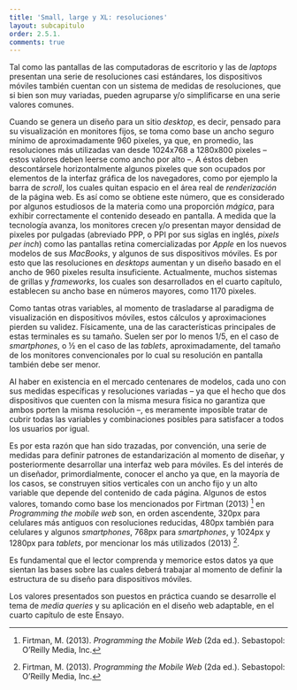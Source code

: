 ```yaml
---
title: 'Small, large y XL: resoluciones'
layout: subcapitulo
order: 2.5.1.
comments: true
---
```


Tal como las pantallas de las computadoras de escritorio y las de _laptops_ presentan una serie de resoluciones casi estándares, los dispositivos móviles también cuentan con un sistema de medidas de resoluciones, que si bien son muy variadas, pueden agruparse y/o simplificarse en una serie valores comunes.

Cuando se genera un diseño para un sitio _desktop_, es decir, pensado para su visualización en monitores fijos, se toma como base un ancho seguro mínimo de aproximadamente 960 pixeles, ya que, en promedio, las resoluciones más utilizadas van desde 1024x768 a 1280x800 pixeles – estos valores deben leerse como ancho por alto –. A éstos deben descontársele horizontalmente algunos pixeles que son ocupados por elementos de la interfaz gráfica de los navegadores, como por ejemplo la barra de _scroll_, los cuales quitan espacio en el área real de _renderización_ de la página web. Es así como se obtiene este número, que es considerado por algunos estudiosos de la materia como una proporción _mágica_, para exhibir correctamente el contenido deseado en pantalla. A medida que la tecnología avanza, los monitores crecen y/o presentan mayor densidad de pixeles por pulgadas (abreviado PPP, o PPI por sus siglas en inglés, _pixels per inch_) como las pantallas retina comercializadas por _Apple_ en los nuevos modelos de sus _MacBooks_, y algunos de sus dispositivos móviles. Es por esto que las resoluciones en _desktops_ aumentan y un diseño basado en el ancho de 960 pixeles resulta insuficiente. Actualmente, muchos sistemas de grillas y _frameworks_, los cuales son desarrollados en el cuarto capítulo, establecen su ancho base en números mayores, como 1170 pixeles.

Como tantas otras variables, al momento de trasladarse al paradigma de visualización en dispositivos móviles, estos cálculos y aproximaciones pierden su validez. Físicamente, una de las características principales de estas terminales es su tamaño. Suelen ser por lo menos 1/5, en el caso de _smartphones_, o ½ en el caso de las _tablets_, aproximadamente, del tamaño de los monitores convencionales por lo cual su resolución en pantalla también debe ser menor.

Al haber en existencia en el mercado centenares de modelos, cada uno con sus medidas específicas y resoluciones variadas – ya que el hecho que dos dispositivos que cuenten con la misma mesura física no garantiza que ambos porten la misma resolución –, es meramente imposible tratar de cubrir todas las variables y combinaciones posibles para satisfacer a todos los usuarios por igual.

Es por esta razón que han sido trazadas, por convención, una serie de medidas para definir patrones de estandarización al momento de diseñar, y posteriormente desarrollar una interfaz web para móviles. Es del interés de un diseñador, primordialmente, conocer el ancho ya que, en la mayoría de los casos, se construyen sitios verticales con un ancho fijo y un alto variable que depende del contenido de cada página. Algunos de estos valores, tomando como base los mencionados por Firtman (2013) [^fn-firtman_2013] en _Programming the mobile web_ son, en orden ascendente, 320px para celulares más antiguos con resoluciones reducidas, 480px también para celulares y algunos _smartphones_, 768px para _smartphones_, y 1024px y 1280px para _tablets_, por mencionar los más utilizados (2013) [^fn-firtman_2013].

Es fundamental que el lector comprenda y memorice estos datos ya que sientan las bases sobre las cuales deberá trabajar al momento de definir la estructura de su diseño para dispositivos móviles.

Los valores presentados son puestos en práctica cuando se desarrolle el tema de _media queries_ y su aplicación en el diseño web adaptable, en el cuarto capítulo de este Ensayo.

[^fn-firtman_2013]: Firtman, M. (2013). _Programming the Mobile Web_ (2da ed.). Sebastopol: O’Reilly Media, Inc.
